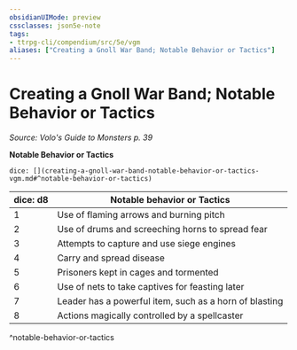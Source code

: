 ```yaml
---
obsidianUIMode: preview
cssclasses: json5e-note
tags:
- ttrpg-cli/compendium/src/5e/vgm
aliases: ["Creating a Gnoll War Band; Notable Behavior or Tactics"]
---
```

# Creating a Gnoll War Band; Notable Behavior or Tactics
*Source: Volo's Guide to Monsters p. 39* 

**Notable Behavior or Tactics**

`dice: [](creating-a-gnoll-war-band-notable-behavior-or-tactics-vgm.md#^notable-behavior-or-tactics)`

| dice: d8 | Notable behavior or Tactics |
|----------|-----------------------------|
| 1 | Use of flaming arrows and burning pitch |
| 2 | Use of drums and screeching horns to spread fear |
| 3 | Attempts to capture and use siege engines |
| 4 | Carry and spread disease |
| 5 | Prisoners kept in cages and tormented |
| 6 | Use of nets to take captives for feasting later |
| 7 | Leader has a powerful item, such as a horn of blasting |
| 8 | Actions magically controlled by a spellcaster |
^notable-behavior-or-tactics